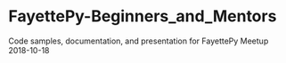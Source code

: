 # FayettePy-Beginners_and_Mentors
Code samples, documentation, and presentation for FayettePy Meetup 2018-10-18
